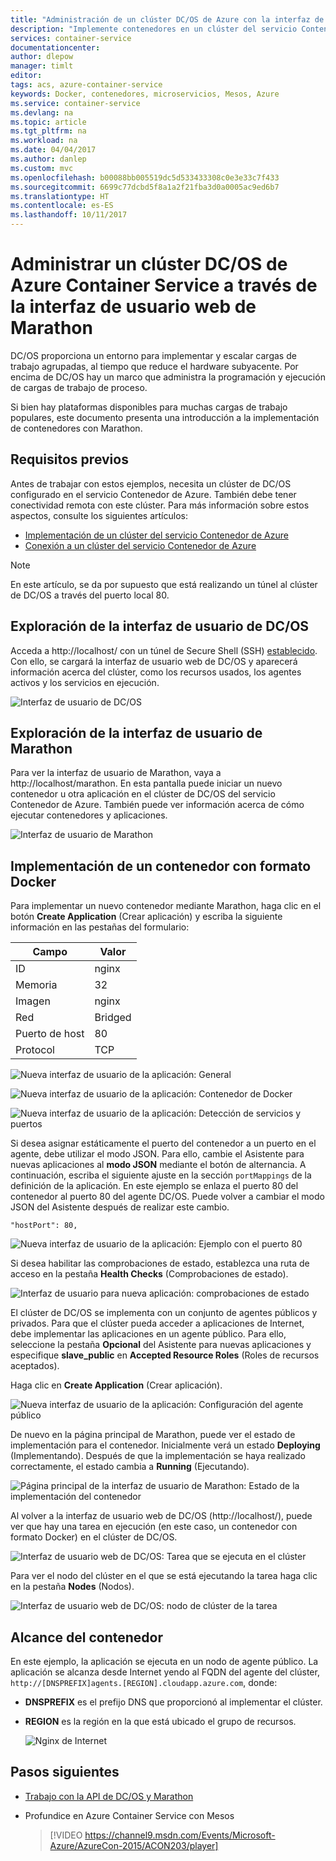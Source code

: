 ```yaml
---
title: "Administración de un clúster DC/OS de Azure con la interfaz de usuario de Marathon | Microsoft Docs"
description: "Implemente contenedores en un clúster del servicio Contenedor de Azure mediante la interfaz de usuario web de Marathon."
services: container-service
documentationcenter: 
author: dlepow
manager: timlt
editor: 
tags: acs, azure-container-service
keywords: Docker, contenedores, microservicios, Mesos, Azure
ms.service: container-service
ms.devlang: na
ms.topic: article
ms.tgt_pltfrm: na
ms.workload: na
ms.date: 04/04/2017
ms.author: danlep
ms.custom: mvc
ms.openlocfilehash: b00088bb005519dc5d533433308c0e3e33c7f433
ms.sourcegitcommit: 6699c77dcbd5f8a1a2f21fba3d0a0005ac9ed6b7
ms.translationtype: HT
ms.contentlocale: es-ES
ms.lasthandoff: 10/11/2017
---
```

# <a name="manage-an-azure-container-service-dcos-cluster-through-the-marathon-web-ui"></a>Administrar un clúster DC/OS de Azure Container Service a través de la interfaz de usuario web de Marathon
DC/OS proporciona un entorno para implementar y escalar cargas de trabajo agrupadas, al tiempo que reduce el hardware subyacente. Por encima de DC/OS hay un marco que administra la programación y ejecución de cargas de trabajo de proceso.

Si bien hay plataformas disponibles para muchas cargas de trabajo populares, este documento presenta una introducción a la implementación de contenedores con Marathon. 


## <a name="prerequisites"></a>Requisitos previos
Antes de trabajar con estos ejemplos, necesita un clúster de DC/OS configurado en el servicio Contenedor de Azure. También debe tener conectividad remota con este clúster. Para más información sobre estos aspectos, consulte los siguientes artículos:

* [Implementación de un clúster del servicio Contenedor de Azure](container-service-deployment.md)
* [Conexión a un clúster del servicio Contenedor de Azure](../container-service-connect.md)

> [!NOTE]
> En este artículo, se da por supuesto que está realizando un túnel al clúster de DC/OS a través del puerto local 80.
>

## <a name="explore-the-dcos-ui"></a>Exploración de la interfaz de usuario de DC/OS
Acceda a http://localhost/ con un túnel de Secure Shell (SSH) [establecido](../container-service-connect.md). Con ello, se cargará la interfaz de usuario web de DC/OS y aparecerá información acerca del clúster, como los recursos usados, los agentes activos y los servicios en ejecución.

![Interfaz de usuario de DC/OS](./media/container-service-mesos-marathon-ui/dcos2.png)

## <a name="explore-the-marathon-ui"></a>Exploración de la interfaz de usuario de Marathon
Para ver la interfaz de usuario de Marathon, vaya a http://localhost/marathon. En esta pantalla puede iniciar un nuevo contenedor u otra aplicación en el clúster de DC/OS del servicio Contenedor de Azure. También puede ver información acerca de cómo ejecutar contenedores y aplicaciones.  

![Interfaz de usuario de Marathon](./media/container-service-mesos-marathon-ui/dcos3.png)

## <a name="deploy-a-docker-formatted-container"></a>Implementación de un contenedor con formato Docker
Para implementar un nuevo contenedor mediante Marathon, haga clic en el botón **Create Application** (Crear aplicación) y escriba la siguiente información en las pestañas del formulario:

| Campo | Valor |
| --- | --- |
| ID |nginx |
| Memoria | 32 |
| Imagen |nginx |
| Red |Bridged |
| Puerto de host |80 |
| Protocol |TCP |

![Nueva interfaz de usuario de la aplicación: General](./media/container-service-mesos-marathon-ui/dcos4.png)

![Nueva interfaz de usuario de la aplicación: Contenedor de Docker](./media/container-service-mesos-marathon-ui/dcos5.png)

![Nueva interfaz de usuario de la aplicación: Detección de servicios y puertos](./media/container-service-mesos-marathon-ui/dcos6.png)

Si desea asignar estáticamente el puerto del contenedor a un puerto en el agente, debe utilizar el modo JSON. Para ello, cambie el Asistente para nuevas aplicaciones al **modo JSON** mediante el botón de alternancia. A continuación, escriba el siguiente ajuste en la sección `portMappings` de la definición de la aplicación. En este ejemplo se enlaza el puerto 80 del contenedor al puerto 80 del agente DC/OS. Puede volver a cambiar el modo JSON del Asistente después de realizar este cambio.

```none
"hostPort": 80,
```

![Nueva interfaz de usuario de la aplicación: Ejemplo con el puerto 80](./media/container-service-mesos-marathon-ui/dcos13.png)

Si desea habilitar las comprobaciones de estado, establezca una ruta de acceso en la pestaña **Health Checks** (Comprobaciones de estado).

![Interfaz de usuario para nueva aplicación: comprobaciones de estado](./media/container-service-mesos-marathon-ui/dcos_healthcheck.png)

El clúster de DC/OS se implementa con un conjunto de agentes públicos y privados. Para que el clúster pueda acceder a aplicaciones de Internet, debe implementar las aplicaciones en un agente público. Para ello, seleccione la pestaña **Opcional** del Asistente para nuevas aplicaciones y especifique **slave_public** en **Accepted Resource Roles** (Roles de recursos aceptados).

Haga clic en **Create Application** (Crear aplicación).

![Nueva interfaz de usuario de la aplicación: Configuración del agente público](./media/container-service-mesos-marathon-ui/dcos14.png)

De nuevo en la página principal de Marathon, puede ver el estado de implementación para el contenedor. Inicialmente verá un estado **Deploying** (Implementando). Después de que la implementación se haya realizado correctamente, el estado cambia a **Running** (Ejecutando).

![Página principal de la interfaz de usuario de Marathon: Estado de la implementación del contenedor](./media/container-service-mesos-marathon-ui/dcos7.png)

Al volver a la interfaz de usuario web de DC/OS (http://localhost/), puede ver que hay una tarea en ejecución (en este caso, un contenedor con formato Docker) en el clúster de DC/OS.

![Interfaz de usuario web de DC/OS: Tarea que se ejecuta en el clúster](./media/container-service-mesos-marathon-ui/dcos8.png)

Para ver el nodo del clúster en el que se está ejecutando la tarea haga clic en la pestaña **Nodes** (Nodos).

![Interfaz de usuario web de DC/OS: nodo de clúster de la tarea](./media/container-service-mesos-marathon-ui/dcos9.png)

## <a name="reach-the-container"></a>Alcance del contenedor

En este ejemplo, la aplicación se ejecuta en un nodo de agente público. La aplicación se alcanza desde Internet yendo al FQDN del agente del clúster, `http://[DNSPREFIX]agents.[REGION].cloudapp.azure.com`, donde:

* **DNSPREFIX** es el prefijo DNS que proporcionó al implementar el clúster.
* **REGION** es la región en la que está ubicado el grupo de recursos.

    ![Nginx de Internet](./media/container-service-mesos-marathon-ui/nginx.png)


## <a name="next-steps"></a>Pasos siguientes
* [Trabajo con la API de DC/OS y Marathon](container-service-mesos-marathon-rest.md)

* Profundice en Azure Container Service con Mesos

    > [!VIDEO https://channel9.msdn.com/Events/Microsoft-Azure/AzureCon-2015/ACON203/player]
    > 
